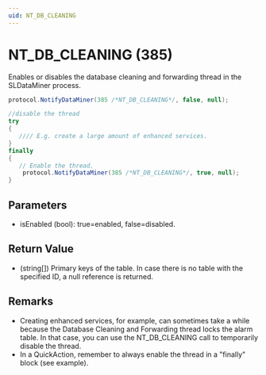 ```yaml
---
uid: NT_DB_CLEANING
---
```


# NT_DB_CLEANING (385)

Enables or disables the database cleaning and forwarding thread in the SLDataMiner process.<!-- RN 8788 -->

```csharp
protocol.NotifyDataMiner(385 /*NT_DB_CLEANING*/, false, null);

//disable the thread
try
{
   //// E.g. create a large amount of enhanced services.
}
finally
{
   // Enable the thread.
    protocol.NotifyDataMiner(385 /*NT_DB_CLEANING*/, true, null);
}
```

## Parameters

- isEnabled (bool): true=enabled, false=disabled.

## Return Value

- (string[]) Primary keys of the table. In case there is no table with the specified ID, a null reference is returned.

## Remarks

- Creating enhanced services, for example, can sometimes take a while because the Database Cleaning and Forwarding thread locks the alarm table. In that case, you can use the NT_DB_CLEANING call to temporarily disable the thread.
- In a QuickAction, remember to always enable the thread in a "finally" block (see example).
